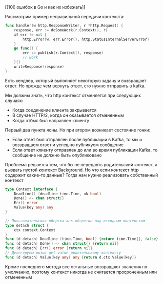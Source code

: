 [[100 ошибок в Go и как их избежать]]

Рассмотрим пример неправильной передачи контекста:
```go
func handler(w http.ResponseWriter, r *http.Request) {
	response, err := doSomeWork(r.Context(), r)
	if err != nil {
		http.Error(w, err.Error(), http.StatusInternalServerError)
	}
	go func() {
		err := publish(r.Context(), response)
		// work
	}()
	writeResponse(response)
}
```
Есть хендлер, который выполняет некоторую задачу и возвращает ответ. Но прежде чем вернуть ответ, его нужно отправить в kafka. 

Мы должны знать, что http контекст отменяется при следующих случаях:
- Когда соединение клиента закрывается
- В случае HTTP/2, когда он оказывается отмененным
- Когда отбыл был направлен клиенту

Первый два пункта ясны. Но при втором возникает состояние гонки:
- Если ответ был отправлен после публикации в Kafka, то мы и возвращаем ответ и успешно публикуем сообщение
- Если ответ клиенту отправлен до или во время публикации Kafka, то сообщение не должно быть опубликовано

Проблема решается тем, что бы не передавть родительский контекст, а вызвать пустой контекст Background. Но что если контекст http содержит какие-то данные? Тогда нам нужно реализовать собственный контекст
```go
type Context interface {
	Deadline() (deadline time.Time, ok bool)
	Done() <- chan struct{}
	Err() error
	Value(key any) any
}
```
```go
// Пользовательская обертка как оберетка над исходным контекстом
type detach struct {
	ctx context.Context
}
func (d detach) Deadline (time.Time, bool) {return time.Time{}, false}
func (d detach) Done() <- chan struct{} {return nil}
func (d detach) Err() error {return nil}
// Делегируем вызов get value родительскому контексту
func (d detach) Value(key any) any {return d.ctx.Value(key)}
```
Кроме последнего метода все остальные возвращают значения по умолчанию, поэтому контекст никогда не считается просроченным или отмененным 